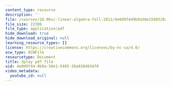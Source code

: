 ```yaml
---
content_type: resource
description: ''
file: /courses/18-06sc-linear-algebra-fall-2011/4e0d9f449b9a58e1548520a930d834f0_4PnArrxCZLE.pdf
file_size: 22306
file_type: application/pdf
hide_download: true
hide_download_original: null
learning_resource_types: []
license: https://creativecommons.org/licenses/by-nc-sa/4.0/
ocw_type: OCWFile
resourcetype: Document
title: 3play pdf file
uid: 4e0d9f44-9b9a-58e1-5485-20a930d834f0
video_metadata:
  youtube_id: null
---
```

